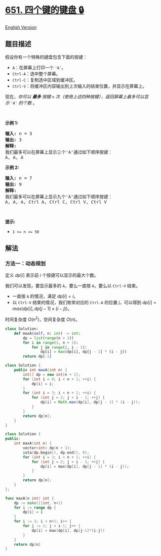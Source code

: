 # [651. 四个键的键盘 🔒](https://leetcode.cn/problems/4-keys-keyboard)

[English Version](/solution/0600-0699/0651.4%20Keys%20Keyboard/README_EN.md)

<!-- tags:数学,动态规划 -->

<!-- difficulty:中等 -->

## 题目描述

<!-- 这里写题目描述 -->

<p>假设你有一个特殊的键盘包含下面的按键：</p>

<ul>
	<li><code>A</code>：在屏幕上打印一个 <code>'A'</code>。</li>
	<li><code>Ctrl-A</code>：选中整个屏幕。</li>
	<li><code>Ctrl-C</code>：复制选中区域到缓冲区。</li>
	<li><code>Ctrl-V</code>：将缓冲区内容输出到上次输入的结束位置，并显示在屏幕上。</li>
</ul>

<p>现在，<em>你可以 <strong>最多</strong> 按键 <code>n</code>&nbsp;次（使用上述四种按键），返回屏幕上最多可以显示&nbsp;<code>'A'</code>&nbsp;的个数&nbsp;</em>。</p>

<p>&nbsp;</p>

<p><strong>示例 1:</strong></p>

<pre>
<strong>输入:</strong> n = 3
<strong>输出:</strong> 3
<strong>解释:</strong> 
我们最多可以在屏幕上显示三个'A'通过如下顺序按键：
A, A, A
</pre>

<p><strong>示例 2:</strong></p>

<pre>
<strong>输入:</strong> n = 7
<strong>输出:</strong> 9
<strong>解释:</strong> 
我们最多可以在屏幕上显示九个'A'通过如下顺序按键：
A, A, A, Ctrl A, Ctrl C, Ctrl V, Ctrl V
</pre>

<p>&nbsp;</p>

<p><strong>提示:</strong></p>

<ul>
	<li><code>1 &lt;= n &lt;= 50</code></li>
</ul>

## 解法

### 方法一：动态规划

定义 $dp[i]$ 表示前 $i$ 个按键可以显示的最大个数。

我们可以发现，要显示最多的 `A`，要么一直按 `A`，要么以 `Ctrl-V` 结束。

-   一直按 `A` 的情况，满足 $dp[i] = i$。
-   以 `Ctrl-V` 结束的情况，我们枚举对应的 `Ctrl-A` 的位置 $j$，可以得到 $dp[i]=max(dp[i], dp[j-1] \times (i - j))$。

时间复杂度 $O(n^2)$，空间复杂度 $O(n)$。

<!-- tabs:start -->

```python
class Solution:
    def maxA(self, n: int) -> int:
        dp = list(range(n + 1))
        for i in range(3, n + 1):
            for j in range(2, i - 1):
                dp[i] = max(dp[i], dp[j - 1] * (i - j))
        return dp[-1]
```

```java
class Solution {
    public int maxA(int n) {
        int[] dp = new int[n + 1];
        for (int i = 0; i < n + 1; ++i) {
            dp[i] = i;
        }
        for (int i = 3; i < n + 1; ++i) {
            for (int j = 2; j < i - 1; ++j) {
                dp[i] = Math.max(dp[i], dp[j - 1] * (i - j));
            }
        }
        return dp[n];
    }
}
```

```cpp
class Solution {
public:
    int maxA(int n) {
        vector<int> dp(n + 1);
        iota(dp.begin(), dp.end(), 0);
        for (int i = 3; i < n + 1; ++i) {
            for (int j = 2; j < i - 1; ++j) {
                dp[i] = max(dp[i], dp[j - 1] * (i - j));
            }
        }
        return dp[n];
    }
};
```

```go
func maxA(n int) int {
	dp := make([]int, n+1)
	for i := range dp {
		dp[i] = i
	}
	for i := 3; i < n+1; i++ {
		for j := 2; j < i-1; j++ {
			dp[i] = max(dp[i], dp[j-1]*(i-j))
		}
	}
	return dp[n]
}
```

<!-- tabs:end -->

<!-- end -->

